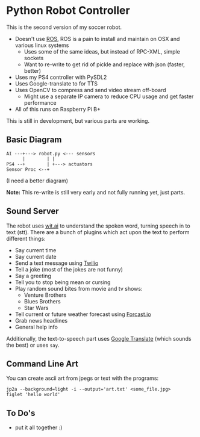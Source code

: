 # Python Robot Controller

This is the second version of my soccer robot.

* Doesn't use [ROS](http://ros.org), ROS is a pain to install and maintain on OSX and various linux systems
	* Uses some of the same ideas, but instead of RPC-XML, simple sockets
	* Want to re-write to get rid of pickle and replace with json (faster, better)
* Uses my PS4 controller with PySDL2
* Uses Google-translate to for TTS
* Uses OpenCV to compress and send video stream off-board
	* Might use a separate IP camera to reduce CPU usage and get faster performance
* All of this runs on Raspberry Pi B+

This is still in development, but various parts are working.

## Basic Diagram
                
```                
AI ---+---> robot.py <--- sensors
      |        | |
PS4 --+        | +---> actuators
Sensor Proc <--+
```
(I need a better diagram)

**Note:** This re-write is still very early and not fully running yet, just parts. 

## Sound Server

The robot uses [wit.ai](http://wit.ai) to understand the spoken word, turning speech in to text (stt). There are a bunch of plugins which act upon the text to perform different things:

 * Say current time
 * Say current date
 * Send a text message using [Twilio](http://)
 * Tell a joke (most of the jokes are not funny)
 * Say a greeting
 * Tell you to stop being mean or cursing
 * Play random sound bites from movie and tv shows:
 	* Venture Brothers
 	* Blues Brothers
 	* Star Wars
 * Tell current or future weather forecast using [Forcast.io](http://)
 * Grab news headlines
 * General help info
 
Additionally, the text-to-speech part uses [Google Translate](http://) (which sounds the best) or uses `say`.

## Command Line Art

You can create ascii art from jpegs or text with the programs:

    jp2a --background=light -i --output='art.txt' <some_file.jpg>
    figlet 'hello world'

## To Do's

* put it all together :)